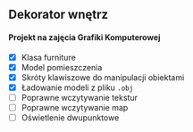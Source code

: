 ## Dekorator wnętrz

#### Projekt na zajęcia Grafiki Komputerowej

- [x] Klasa furniture
- [x] Model pomieszczenia
- [x] Skróty klawiszowe do manipulacji obiektami
- [x] Ładowanie modeli z pliku `.obj`
- [ ] Poprawne wczytywanie tekstur
- [ ] Poprawne wczytywanie map
- [ ] Oświetlenie dwupunktowe 